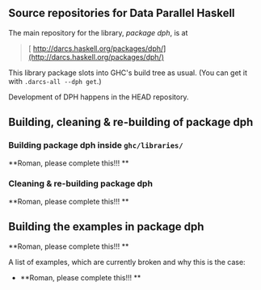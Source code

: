 ## Source repositories for Data Parallel Haskell



The main repository for the library, *package dph*, is at


>
>
> [ http://darcs.haskell.org/packages/dph/](http://darcs.haskell.org/packages/dph/)
>
>


This library package slots into GHC's build tree as usual.  (You can get it with `.darcs-all --dph get`.)


Development of DPH happens in the HEAD repository.

## Building, cleaning & re-building of package dph

### Building package dph inside `ghc/libraries/`

**Roman, please complete this!!! **

### Cleaning & re-building package dph

**Roman, please complete this!!! **

## Building the examples in package dph

**Roman, please complete this!!! **



A list of examples, which are currently broken and why this is the case: 


- **Roman, please complete this!!! **
